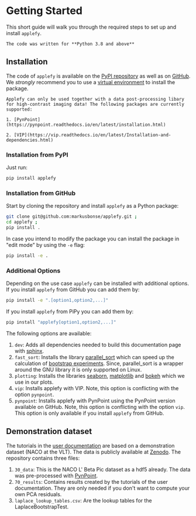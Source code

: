 # Getting Started
This short guide will walk you through the required steps to set up and install
`applefy`.
```{attention} 
The code was written for **Python 3.8 and above**
``` 

## Installation

The code of `applefy` is available on the [PyPI repository](https://pypi.org/project/applefy/)
as well as on 
[GitHub](https://github.com/markusbonse/applefy). We *strongly* recommend you 
to use a [virtual environment](https://virtualenv.pypa.io/en/latest/) to install
the package.

```{attention} 
Applefy can only be used together with a data post-processing libary
for high-contrast imaging data! The following packages are currently 
supported:

1. [PynPoint](https://pynpoint.readthedocs.io/en/latest/installation.html)

2. [VIP](https://vip.readthedocs.io/en/latest/Installation-and-dependencies.html)
``` 

### Installation from PyPI

Just run:
```bash
pip install applefy
```

### Installation from GitHub

Start by cloning the repository and install `applefy` as a Python package:

```bash
git clone git@github.com:markusbonse/applefy.git ;
cd applefy ;
pip install .
```

In case you intend to modify the package you can install the package in 
"edit mode" by using the `-e` flag:

```bash
pip install -e .
```

### Additional Options

Depending on the use case `applefy` can be installed with additional options. 
If you install `applefy` from GitHub you can add them by:

```bash
pip install -e ".[option1,option2,...]"
```

If you install `applefy` from PiPy you can add them by:

```bash
pip install "applefy[option1,option2,...]"
```

The following options are available:
1. `dev`: Adds all dependencies needed to build this documentation page with
[sphinx](https://www.sphinx-doc.org/en/master/).
2. `fast_sort`: Installs the library 
[parallel_sort](https://pypi.org/project/parallel-sort/) which can speed up the
calculation of 
[bootstrap experiments](02_user_documentation/03_bootstrapping.ipynb). Since,
parallel_sort is a wrapper around the GNU library it is only supported on Linux.
3. `plotting`: Installs the libraries [seaborn](https://seaborn.pydata.org), 
[matplotlib](https://matplotlib.org) and 
[bokeh](https://docs.bokeh.org/en/latest/)
which we use in our plots. 
4. `vip`: Installs applefy with VIP. Note, this option is conflicting with the 
option `pynpoint`.
5. `pynpoint`: Installs applefy with PynPoint using the PynPoint version 
available on GitHub. Note, this option is conflicting with the option `vip`.
This option is only available if you install `applefy` from GitHub.

## Demonstration dataset
The tutorials in the 
[user documentation](02_user_documentation/01_contrast_curves.ipynb) are based 
on a demonstration dataset (NACO at the VLT). The data is publicly available
at [Zenodo](https://zenodo.org/record/7630239#.Y-auZy2cZQI). The repository 
contains three files:

1. `30_data`: This is the NACO L' Beta Pic dataset as a hdf5 already. 
The data was pre-processed with [PynPoint](https://pynpoint.readthedocs.io/en/latest/).
2. `70_results`: Contains results created by the tutorials of the user 
documentation. They are only needed if you don't want to compute your own PCA
residuals.
3. `laplace_lookup_tables.csv`: Are the lookup tables for the 
LaplaceBootstrapTest.
